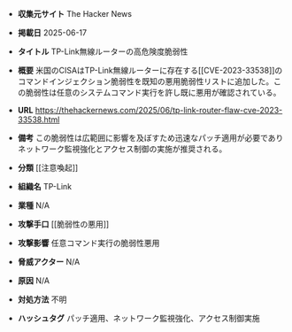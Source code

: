 - **収集元サイト**
The Hacker News

- **掲載日**
2025-06-17

- **タイトル**
TP-Link無線ルーターの高危険度脆弱性

- **概要**
米国のCISAはTP-Link無線ルーターに存在する[[CVE-2023-33538]]のコマンドインジェクション脆弱性を既知の悪用脆弱性リストに追加した。この脆弱性は任意のシステムコマンド実行を許し既に悪用が確認されている。

- **URL**
https://thehackernews.com/2025/06/tp-link-router-flaw-cve-2023-33538.html

- **備考**
この脆弱性は広範囲に影響を及ぼすため迅速なパッチ適用が必要でありネットワーク監視強化とアクセス制御の実施が推奨される。

- **分類**
[[注意喚起]]

- **組織名**
TP-Link

- **業種**
N/A

- **攻撃手口**
[[脆弱性の悪用]]

- **攻撃影響**
任意コマンド実行の脆弱性悪用

- **脅威アクター**
N/A

- **原因**
N/A

- **対処方法**
不明

- **ハッシュタグ**
パッチ適用、ネットワーク監視強化、アクセス制御実施
